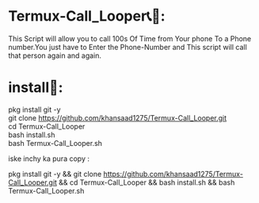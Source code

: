 # Termux-Call_Looper📞🔁:
This Script will allow you to call 100s Of Time from Your phone To a Phone number.You just have to Enter the Phone-Number and This script will call that person again and again.

# install📲:
pkg install git -y <br>
git clone https://github.com/khansaad1275/Termux-Call_Looper.git <br>
cd Termux-Call_Looper <br>
bash install.sh <br>
bash Termux-Call_Looper.sh <br>




iske inchy ka pura copy :

pkg install git -y && git clone https://github.com/khansaad1275/Termux-Call_Looper.git && cd Termux-Call_Looper && bash install.sh && bash Termux-Call_Looper.sh
